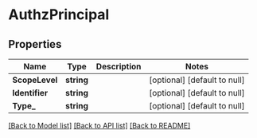 # AuthzPrincipal

## Properties
Name | Type | Description | Notes
------------ | ------------- | ------------- | -------------
**ScopeLevel** | **string** |  | [optional] [default to null]
**Identifier** | **string** |  | [optional] [default to null]
**Type_** | **string** |  | [optional] [default to null]

[[Back to Model list]](../README.md#documentation-for-models) [[Back to API list]](../README.md#documentation-for-api-endpoints) [[Back to README]](../README.md)

